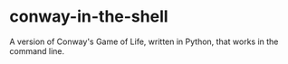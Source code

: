 # conway-in-the-shell
A version of Conway's Game of Life, written in Python, that works in the command line.
